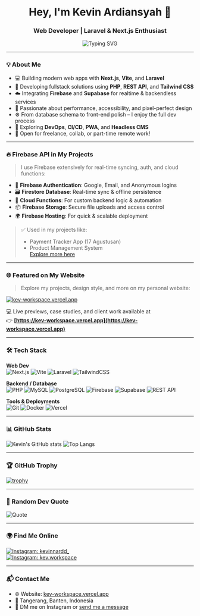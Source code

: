<h1 align="center">Hey, I'm Kevin Ardiansyah 👋</h1>  
<h3 align="center">Web Developer | Laravel & Next.js Enthusiast</h3>

<p align="center">
  <img src="https://readme-typing-svg.demolab.com?font=Fira+Code&size=20&pause=1000&color=F7F7F7&center=true&vCenter=true&width=435&lines=Laravel+%2F+Next.js+Developer;Fullstack+Web+Dev+%7C+Cloud+Enthusiast;Clean+Code+%7C+Pixel+Perfect+UI" alt="Typing SVG" />
</p>

---

### 💡 About Me

- 💻 Building modern web apps with **Next.js**, **Vite**, and **Laravel**
- 🧩 Developing fullstack solutions using **PHP**, **REST API**, and **Tailwind CSS**
- ☁️ Integrating **Firebase** and **Supabase** for realtime & backendless services
- 🎨 Passionate about performance, accessibility, and pixel-perfect design
- ⚙️ From database schema to front-end polish – I enjoy the full dev process
- 🚀 Exploring **DevOps**, **CI/CD**, **PWA**, and **Headless CMS**
- 🤝 Open for freelance, collab, or part-time remote work!

---

### 🔥 Firebase API in My Projects

> I use Firebase extensively for real-time syncing, auth, and cloud functions:
- 🔐 **Firebase Authentication**: Google, Email, and Anonymous logins
- 🗃️ **Firestore Database**: Real-time sync & offline persistence
- 🚀 **Cloud Functions**: For custom backend logic & automation
- 📦 **Firebase Storage**: Secure file uploads and access control
- 🌍 **Firebase Hosting**: For quick & scalable deployment

> ✅ Used in my projects like:
> - Payment Tracker App (17 Agustusan)
> - Product Management System  
> [Explore more here](https://github.com/ouchycode?tab=repositories)

---

### 🌐 Featured on My Website

> Explore my projects, design style, and more on my personal website:

[![kev-workspace.vercel.app](https://img.shields.io/badge/kev--workspace.vercel.app-000000?style=for-the-badge&logo=vercel&logoColor=white)](https://kev-workspace.vercel.app)

💻 Live previews, case studies, and client work available at  
👉 **[https://kev-workspace.vercel.app](https://kev-workspace.vercel.app)**

---

### 🛠️ Tech Stack

**Web Dev**  
![Next.js](https://img.shields.io/badge/Next.js-000000?style=for-the-badge&logo=next.js&logoColor=white)
![Vite](https://img.shields.io/badge/Vite-646CFF?style=for-the-badge&logo=vite&logoColor=white)
![Laravel](https://img.shields.io/badge/Laravel-FF2D20?style=for-the-badge&logo=laravel&logoColor=white)
![TailwindCSS](https://img.shields.io/badge/TailwindCSS-06B6D4?style=for-the-badge&logo=tailwindcss&logoColor=white)

**Backend / Database**  
![PHP](https://img.shields.io/badge/PHP-777BB4?style=for-the-badge&logo=php&logoColor=white)
![MySQL](https://img.shields.io/badge/MySQL-005C84?style=for-the-badge&logo=mysql&logoColor=white)
![PostgreSQL](https://img.shields.io/badge/PostgreSQL-336791?style=for-the-badge&logo=postgresql&logoColor=white)
![Firebase](https://img.shields.io/badge/Firebase-FFCA28?style=for-the-badge&logo=firebase&logoColor=black)
![Supabase](https://img.shields.io/badge/Supabase-3ECF8E?style=for-the-badge&logo=supabase&logoColor=white)
![REST API](https://img.shields.io/badge/REST%20API-4A90E2?style=for-the-badge&logo=swagger&logoColor=white)

**Tools & Deployments**  
![Git](https://img.shields.io/badge/Git-F05032?style=for-the-badge&logo=git&logoColor=white)
![Docker](https://img.shields.io/badge/Docker-2496ED?style=for-the-badge&logo=docker&logoColor=white)
![Vercel](https://img.shields.io/badge/Vercel-000?style=for-the-badge&logo=vercel&logoColor=white)

---

### 📊 GitHub Stats

![Kevin's GitHub stats](https://github-readme-stats.vercel.app/api?username=ouchycode&show_icons=true&theme=radical)
![Top Langs](https://github-readme-stats.vercel.app/api/top-langs/?username=ouchycode&layout=compact&theme=radical)

---

### 🏆 GitHub Trophy

[![trophy](https://github-profile-trophy.vercel.app/?username=ouchycode&theme=gruvbox)](https://github.com/ryo-ma/github-profile-trophy)

---

### 💬 Random Dev Quote

![Quote](https://quotes-github-readme.vercel.app/api?type=horizontal&theme=tokyonight)

---

### 🌍 Find Me Online

[![Instagram: kevinnardd_](https://img.shields.io/badge/@kevinnardd_-%23E4405F.svg?style=for-the-badge&logo=instagram&logoColor=white)](https://instagram.com/kevinnardd_)  
[![Instagram: kev.workspace](https://img.shields.io/badge/@kev.workspace-%23E4405F.svg?style=for-the-badge&logo=instagram&logoColor=white)](https://instagram.com/kev.workspace)

---

### 📬 Contact Me

- 🌐 Website: [kev-workspace.vercel.app](https://kev-workspace.vercel.app)  
- 📍 Tangerang, Banten, Indonesia  
- 📩 DM me on Instagram or [send me a message](https://kev-workspace.vercel.app/contact)

